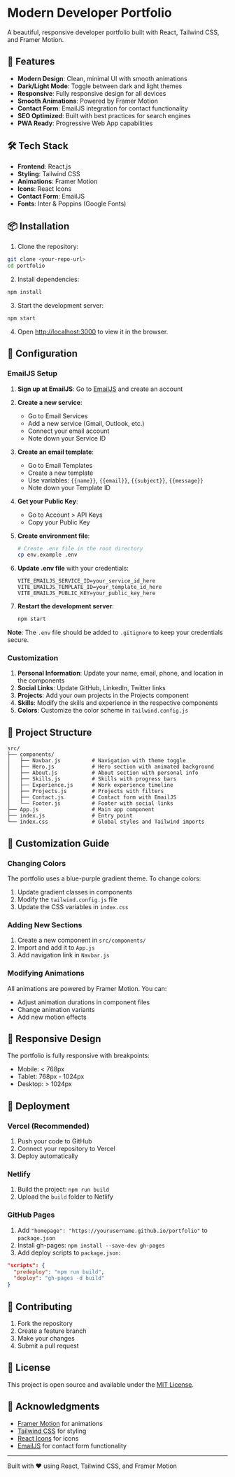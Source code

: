 # Modern Developer Portfolio

A beautiful, responsive developer portfolio built with React, Tailwind CSS, and Framer Motion.

## 🚀 Features

- **Modern Design**: Clean, minimal UI with smooth animations
- **Dark/Light Mode**: Toggle between dark and light themes
- **Responsive**: Fully responsive design for all devices
- **Smooth Animations**: Powered by Framer Motion
- **Contact Form**: EmailJS integration for contact functionality
- **SEO Optimized**: Built with best practices for search engines
- **PWA Ready**: Progressive Web App capabilities

## 🛠️ Tech Stack

- **Frontend**: React.js
- **Styling**: Tailwind CSS
- **Animations**: Framer Motion
- **Icons**: React Icons
- **Contact Form**: EmailJS
- **Fonts**: Inter & Poppins (Google Fonts)

## 📦 Installation

1. Clone the repository:
```bash
git clone <your-repo-url>
cd portfolio
```

2. Install dependencies:
```bash
npm install
```

3. Start the development server:
```bash
npm start
```

4. Open [http://localhost:3000](http://localhost:3000) to view it in the browser.

## 🔧 Configuration

### EmailJS Setup

1. **Sign up at EmailJS**: Go to [EmailJS](https://www.emailjs.com/) and create an account

2. **Create a new service**:
   - Go to Email Services
   - Add a new service (Gmail, Outlook, etc.)
   - Connect your email account
   - Note down your Service ID

3. **Create an email template**:
   - Go to Email Templates
   - Create a new template
   - Use variables: `{{name}}`, `{{email}}`, `{{subject}}`, `{{message}}`
   - Note down your Template ID

4. **Get your Public Key**:
   - Go to Account > API Keys
   - Copy your Public Key

5. **Create environment file**:
   ```bash
   # Create .env file in the root directory
   cp env.example .env
   ```

6. **Update .env file** with your credentials:
   ```env
   VITE_EMAILJS_SERVICE_ID=your_service_id_here
   VITE_EMAILJS_TEMPLATE_ID=your_template_id_here
   VITE_EMAILJS_PUBLIC_KEY=your_public_key_here
   ```

7. **Restart the development server**:
   ```bash
   npm start
   ```

**Note**: The `.env` file should be added to `.gitignore` to keep your credentials secure.

### Customization

1. **Personal Information**: Update your name, email, phone, and location in the components
2. **Social Links**: Update GitHub, LinkedIn, Twitter links
3. **Projects**: Add your own projects in the Projects component
4. **Skills**: Modify the skills and experience in the respective components
5. **Colors**: Customize the color scheme in `tailwind.config.js`

## 📁 Project Structure

```
src/
├── components/
│   ├── Navbar.js          # Navigation with theme toggle
│   ├── Hero.js            # Hero section with animated background
│   ├── About.js           # About section with personal info
│   ├── Skills.js          # Skills with progress bars
│   ├── Experience.js      # Work experience timeline
│   ├── Projects.js        # Projects with filters
│   ├── Contact.js         # Contact form with EmailJS
│   └── Footer.js          # Footer with social links
├── App.js                 # Main app component
├── index.js               # Entry point
└── index.css              # Global styles and Tailwind imports
```

## 🎨 Customization Guide

### Changing Colors

The portfolio uses a blue-purple gradient theme. To change colors:

1. Update gradient classes in components
2. Modify the `tailwind.config.js` file
3. Update the CSS variables in `index.css`

### Adding New Sections

1. Create a new component in `src/components/`
2. Import and add it to `App.js`
3. Add navigation link in `Navbar.js`

### Modifying Animations

All animations are powered by Framer Motion. You can:
- Adjust animation durations in component files
- Change animation variants
- Add new motion effects

## 📱 Responsive Design

The portfolio is fully responsive with breakpoints:
- Mobile: < 768px
- Tablet: 768px - 1024px
- Desktop: > 1024px

## 🚀 Deployment

### Vercel (Recommended)

1. Push your code to GitHub
2. Connect your repository to Vercel
3. Deploy automatically

### Netlify

1. Build the project: `npm run build`
2. Upload the `build` folder to Netlify

### GitHub Pages

1. Add `"homepage": "https://yourusername.github.io/portfolio"` to `package.json`
2. Install gh-pages: `npm install --save-dev gh-pages`
3. Add deploy scripts to `package.json`:
```json
"scripts": {
  "predeploy": "npm run build",
  "deploy": "gh-pages -d build"
}
```

## 🤝 Contributing

1. Fork the repository
2. Create a feature branch
3. Make your changes
4. Submit a pull request

## 📄 License

This project is open source and available under the [MIT License](LICENSE).

## 🙏 Acknowledgments

- [Framer Motion](https://www.framer.com/motion/) for animations
- [Tailwind CSS](https://tailwindcss.com/) for styling
- [React Icons](https://react-icons.github.io/react-icons/) for icons
- [EmailJS](https://www.emailjs.com/) for contact form functionality

---

Built with ❤️ using React, Tailwind CSS, and Framer Motion 